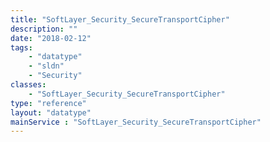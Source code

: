 ```yaml
---
title: "SoftLayer_Security_SecureTransportCipher"
description: ""
date: "2018-02-12"
tags:
    - "datatype"
    - "sldn"
    - "Security"
classes:
    - "SoftLayer_Security_SecureTransportCipher"
type: "reference"
layout: "datatype"
mainService : "SoftLayer_Security_SecureTransportCipher"
---
```

